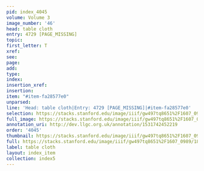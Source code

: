 ```yaml
---
pid: index_4045
volume: Volume 3
image_number: '46'
head: table cloth
entry: 4729 [PAGE_MISSING]
topic: 
first_letter: T
xref: 
see: 
page: 
add: 
type: 
index: 
insertion_xref: 
insertion: 
item: "#item-fa28577e0"
unparsed: 
line: 'Head: table cloth|Entry: 4729 [PAGE_MISSING]|#item-fa28577e0'
selection: https://stacks.stanford.edu/image/iiif/gw497tq8651%2F1607_0989/1836,846,464,109/full/0/default.jpg
full_image: https://stacks.stanford.edu/image/iiif/gw497tq8651%2F1607_0989/full/full/0/default.jpg
annotation_uri: http://dev.llgc.org.uk/annotation/1531742452219
order: '4045'
thumbnail: https://stacks.stanford.edu/image/iiif/gw497tq8651%2F1607_0989/1836,846,464,109/150,/0/default.jpg
full: https://stacks.stanford.edu/image/iiif/gw497tq8651%2F1607_0989/1836,846,464,109/full/0/default.jpg
label: table cloth
layout: index_item
collection: index5
---
```

